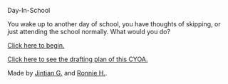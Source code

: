 Day-In-School

You wake up to another day of school, you have thoughts of skipping, or just attending the school normally. What would you do?

[Click here to begin.](http://ronnieh6918.github.io/Day-In-School/morning.html)

[Click here to see the drafting plan of this CYOA.](cyoa-diagram.png)

Made by [Jintian G.](https://github.com/jintiang9079) and [Ronnie H.](https://github.com/ronnieh6918).
